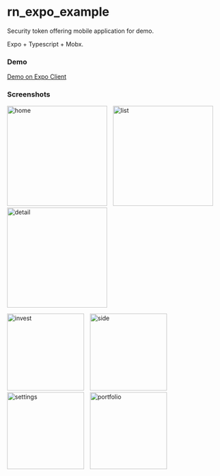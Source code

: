 # rn_expo_example
Security token offering mobile application for demo.

Expo + Typescript + Mobx.


### Demo
[Demo on Expo Client](https://expo.io/@sk39/rn_expo_sto_demo)


### Screenshots

<img width="234" alt="home" src="https://user-images.githubusercontent.com/28267362/93908254-618fd200-fd39-11ea-865b-af946dd6ebcc.png">　<img width="234" alt="list" src="https://user-images.githubusercontent.com/28267362/93908274-63f22c00-fd39-11ea-8371-172233b57aea.png">　<img width="234" alt="detail" src="https://user-images.githubusercontent.com/28267362/93908271-63f22c00-fd39-11ea-9b8a-fa95efb28ff8.png">

<img width="180" alt="invest" src="https://user-images.githubusercontent.com/28267362/93908277-648ac280-fd39-11ea-9cdd-aa2c416cb27a.png">　<img width="180" alt="side" src="https://user-images.githubusercontent.com/28267362/93908266-63599580-fd39-11ea-9f89-da10d57d1ffd.png">　<img width="180" alt="settings" src="https://user-images.githubusercontent.com/28267362/92698460-5f1b9880-f387-11ea-961b-1922c8a3a554.png">　<img width="180" alt="portfolio" src="https://user-images.githubusercontent.com/28267362/93908262-63599580-fd39-11ea-9dda-09ec80f112b4.png">    
